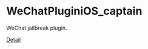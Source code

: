 # WeChatPluginiOS_captain
WeChat jailbreak plugin.

[Detail](http://honeyeeb.com/2018/01/27/iOS11-11-1-2越狱初体验/)


